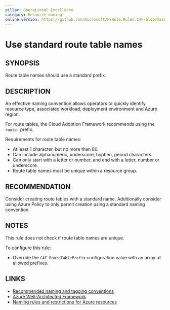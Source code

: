 ```yaml
---
pillar: Operational Excellence
category: Resource naming
online version: https://github.com/microsoft/PSRule.Rules.CAF/blob/main/docs/rules/en/CAF.Name.Route.md
---
```


# Use standard route table names

## SYNOPSIS

Route table names should use a standard prefix.

## DESCRIPTION

An effective naming convention allows operators to quickly identify resource type, associated workload,
deployment environment and Azure region.

For route tables, the Cloud Adoption Framework recommends using the `route-` prefix.

Requirements for route table names:

- At least 1 character, but no more than 80.
- Can include alphanumeric, underscore, hyphen, period characters.
- Can only start with a letter or number, and end with a letter, number or underscore.
- Route table names must be unique within a resource group.

## RECOMMENDATION

Consider creating route tables with a standard name.
Additionally consider using Azure Policy to only permit creation using a standard naming convention.

## NOTES

This rule does not check if route table names are unique.

To configure this rule:

- Override the `CAF_RouteTablePrefix` configuration value with an array of allowed prefixes.

## LINKS

- [Recommended naming and tagging conventions](https://docs.microsoft.com/en-us/azure/cloud-adoption-framework/ready/azure-best-practices/naming-and-tagging)
- [Azure Well-Architected Framework](https://docs.microsoft.com/en-gb/azure/architecture/framework/devops/app-design#tagging-and-resource-naming)
- [Naming rules and restrictions for Azure resources](https://docs.microsoft.com/en-us/azure/azure-resource-manager/management/resource-name-rules)
